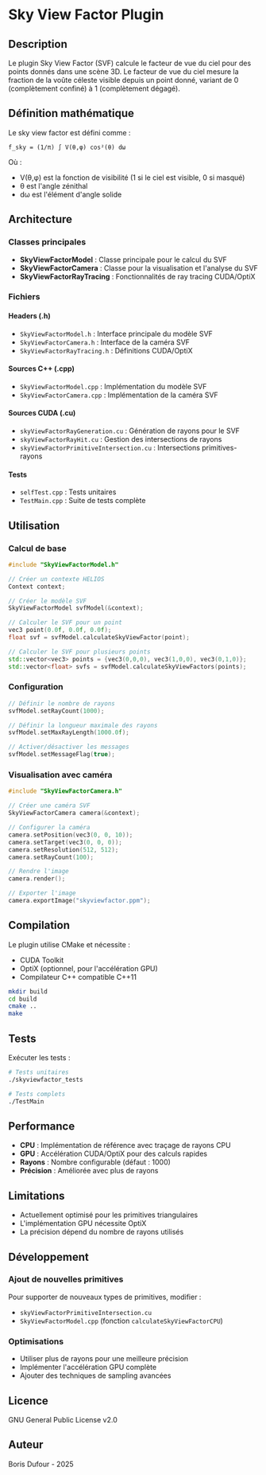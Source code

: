 # Sky View Factor Plugin

## Description

Le plugin Sky View Factor (SVF) calcule le facteur de vue du ciel pour des points donnés dans une scène 3D. Le facteur de vue du ciel mesure la fraction de la voûte céleste visible depuis un point donné, variant de 0 (complètement confiné) à 1 (complètement dégagé).

## Définition mathématique

Le sky view factor est défini comme :

```
f_sky = (1/π) ∫ V(θ,φ) cos²(θ) dω
```

Où :
- V(θ,φ) est la fonction de visibilité (1 si le ciel est visible, 0 si masqué)
- θ est l'angle zénithal
- dω est l'élément d'angle solide

## Architecture

### Classes principales

- **SkyViewFactorModel** : Classe principale pour le calcul du SVF
- **SkyViewFactorCamera** : Classe pour la visualisation et l'analyse du SVF
- **SkyViewFactorRayTracing** : Fonctionnalités de ray tracing CUDA/OptiX

### Fichiers

#### Headers (.h)
- `SkyViewFactorModel.h` : Interface principale du modèle SVF
- `SkyViewFactorCamera.h` : Interface de la caméra SVF
- `SkyViewFactorRayTracing.h` : Définitions CUDA/OptiX

#### Sources C++ (.cpp)
- `SkyViewFactorModel.cpp` : Implémentation du modèle SVF
- `SkyViewFactorCamera.cpp` : Implémentation de la caméra SVF

#### Sources CUDA (.cu)
- `skyViewFactorRayGeneration.cu` : Génération de rayons pour le SVF
- `skyViewFactorRayHit.cu` : Gestion des intersections de rayons
- `skyViewFactorPrimitiveIntersection.cu` : Intersections primitives-rayons

#### Tests
- `selfTest.cpp` : Tests unitaires
- `TestMain.cpp` : Suite de tests complète

## Utilisation

### Calcul de base

```cpp
#include "SkyViewFactorModel.h"

// Créer un contexte HELIOS
Context context;

// Créer le modèle SVF
SkyViewFactorModel svfModel(&context);

// Calculer le SVF pour un point
vec3 point(0.0f, 0.0f, 0.0f);
float svf = svfModel.calculateSkyViewFactor(point);

// Calculer le SVF pour plusieurs points
std::vector<vec3> points = {vec3(0,0,0), vec3(1,0,0), vec3(0,1,0)};
std::vector<float> svfs = svfModel.calculateSkyViewFactors(points);
```

### Configuration

```cpp
// Définir le nombre de rayons
svfModel.setRayCount(1000);

// Définir la longueur maximale des rayons
svfModel.setMaxRayLength(1000.0f);

// Activer/désactiver les messages
svfModel.setMessageFlag(true);
```

### Visualisation avec caméra

```cpp
#include "SkyViewFactorCamera.h"

// Créer une caméra SVF
SkyViewFactorCamera camera(&context);

// Configurer la caméra
camera.setPosition(vec3(0, 0, 10));
camera.setTarget(vec3(0, 0, 0));
camera.setResolution(512, 512);
camera.setRayCount(100);

// Rendre l'image
camera.render();

// Exporter l'image
camera.exportImage("skyviewfactor.ppm");
```

## Compilation

Le plugin utilise CMake et nécessite :
- CUDA Toolkit
- OptiX (optionnel, pour l'accélération GPU)
- Compilateur C++ compatible C++11

```bash
mkdir build
cd build
cmake ..
make
```

## Tests

Exécuter les tests :

```bash
# Tests unitaires
./skyviewfactor_tests

# Tests complets
./TestMain
```

## Performance

- **CPU** : Implémentation de référence avec traçage de rayons CPU
- **GPU** : Accélération CUDA/OptiX pour des calculs rapides
- **Rayons** : Nombre configurable (défaut : 1000)
- **Précision** : Améliorée avec plus de rayons

## Limitations

- Actuellement optimisé pour les primitives triangulaires
- L'implémentation GPU nécessite OptiX
- La précision dépend du nombre de rayons utilisés

## Développement

### Ajout de nouvelles primitives

Pour supporter de nouveaux types de primitives, modifier :
- `skyViewFactorPrimitiveIntersection.cu`
- `SkyViewFactorModel.cpp` (fonction `calculateSkyViewFactorCPU`)

### Optimisations

- Utiliser plus de rayons pour une meilleure précision
- Implémenter l'accélération GPU complète
- Ajouter des techniques de sampling avancées

## Licence

GNU General Public License v2.0

## Auteur

Boris Dufour - 2025
